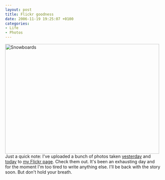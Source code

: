 ```yaml
---
layout: post
title: Flickr goodness
date: 2006-11-19 19:25:07 +0100
categories:
- Life
- Photos
---
```

<p><img src="http://static.flickr.com/101/301011466_4e52f236f3.jpg" width="500" height="356" border="0" alt="Snowboards" class="image" /></a><br />
Just a quick note: I've uploaded a bunch of photos taken <a href="http://www.flickr.com/photos/janos/archives/date-taken/2006/11/18/">yesterday</a> and <a href="http://www.flickr.com/photos/janos/archives/date-taken/2006/11/19/">today</a> to <a href="http://www.flickr.com/photos/janos/">my Flickr page</a>. Check them out. It's been an exhausting day and for the moment I'm too tired to write anything else. I'll be back with the story soon. But don't hold your breath.</p>
